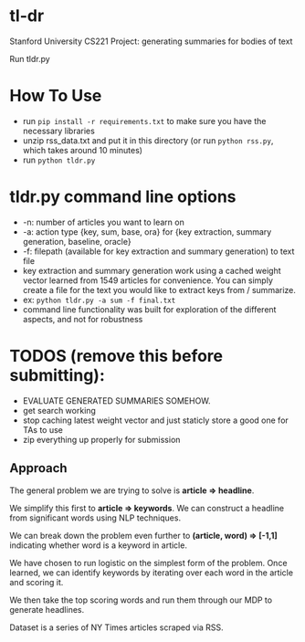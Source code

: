# tl-dr
Stanford University CS221 Project: generating summaries for bodies of text

Run tldr.py

# How To Use
-   run `pip install -r requirements.txt` to make sure you have the necessary libraries
-   unzip rss_data.txt and put it in this directory (or run `python rss.py`, which takes around 10 minutes)
-   run `python tldr.py`

# tldr.py command line options
*   -n:  number of articles you want to learn on
*   -a:  action type {key, sum, base, ora} for {key extraction, summary generation, baseline, oracle}
*   -f:  filepath (available for key extraction and summary generation) to text file
*   key extraction and summary generation work using a cached weight vector learned from 1549 articles for convenience.  You can simply create a file for the text you would like to extract keys from / summarize.
*   ex: `python tldr.py -a sum -f final.txt`
*   command line functionality was built for exploration of the different aspects, and not for robustness

# TODOS (remove this before submitting):
-   EVALUATE GENERATED SUMMARIES SOMEHOW.
-   get search working
-   stop caching latest weight vector and just staticly store a good one for TAs to use
-   zip everything up properly for submission

## Approach
The general problem we are trying to solve is **article => headline**.

We simplify this first to **article => keywords**.  We can construct a headline from
significant words using NLP techniques.

We can break down the problem even further to **(article, word) => [-1,1\]** indicating
whether word is a keyword in article.

We have chosen to run logistic on the simplest form of the problem.
Once learned, we can identify keywords by iterating over each word in the article
and scoring it.  

We then take the top scoring words and run them through our MDP to generate headlines.

Dataset is a series of NY Times articles scraped via RSS.
